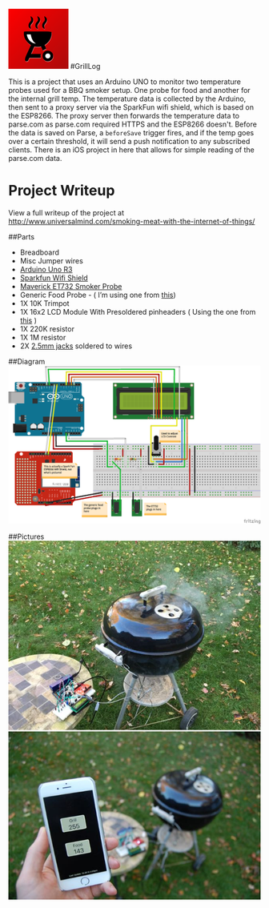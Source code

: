 ![Diagram](https://raw.githubusercontent.com/kazmiekr/GrillLog/master/Design/icon_120.png) 
#GrillLog

This is a project that uses an Arduino UNO to monitor two temperature probes used for a BBQ smoker setup. One probe for food and another for the internal grill temp.  The temperature data is collected by the Arduino, then sent to a proxy server via the SparkFun wifi shield, which is based on the ESP8266.  The proxy server then forwards the temperature data to parse.com as parse.com required HTTPS and the ESP8266 doesn't.  Before the data is saved on Parse, a `beforeSave` trigger fires, and if the temp goes over a certain threshold, it will send a push notification to any subscribed clients.  There is an iOS project in here that allows for simple reading of the parse.com data.

# Project Writeup

View a full writeup of the project at http://www.universalmind.com/smoking-meat-with-the-internet-of-things/

##Parts
* Breadboard 
* Misc Jumper wires
* [Arduino Uno R3](http://www.amazon.com/Arduino-Ultimate-Starter-page-Instruction/dp/B00BT0NDB8/ref=sr_1_5?ie=UTF8&qid=1444243576&sr=8-5&keywords=arduino+uno)
* [Sparkfun Wifi Shield](https://www.sparkfun.com/products/13287)
* [Maverick ET732 Smoker Probe](http://www.amazon.com/gp/product/B006XLWL7K?psc=1&redirect=true&ref_=oh_aui_detailpage_o04_s00)
* Generic Food Probe - ( I’m using one from [this](http://www.amazon.com/Oregon-Scientific-AW129-Wireless-Thermometer/dp/B0006G2WYK/ref=sr_1_6?ie=UTF8&qid=1444242131&sr=8-6&keywords=oregon+scientific+grill+thermometer))
* 1X 10K Trimpot
* 1X 16x2 LCD Module With Presoldered pinheaders ( Using the one from [this](http://www.amazon.com/gp/product/B00HI0RYJK?psc=1&redirect=true&ref_=oh_aui_detailpage_o06_s00) )
* 1X 220K resistor
* 1X 1M resistor
* 2X [2.5mm jacks](http://www.amazon.com/gp/product/B00AKWR59M?psc=1&redirect=true&ref_=oh_aui_detailpage_o06_s00) soldered to wires

##Diagram
![Diagram](https://raw.githubusercontent.com/kazmiekr/GrillLog/master/Exports/GrillLog_bb.png)

##Pictures
![Grill](https://raw.githubusercontent.com/kazmiekr/GrillLog/master/Exports/pics/grill.jpg)
![Complete](https://raw.githubusercontent.com/kazmiekr/GrillLog/master/Exports/pics/complete.jpg)
